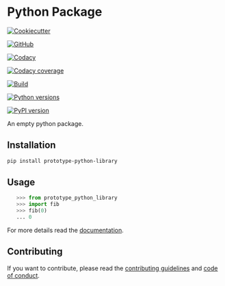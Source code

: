 # Python Package

[![Cookiecutter](https://img.shields.io/badge/built%20with-Cookiecutter-ff69b4.svg?logo=cookiecutter)](https://github.com/91nunocosta/python-package-cookiecutter)

[![GitHub](https://img.shields.io/github/license/91nunocosta/prototype-python-library)](https://github.com/91nunocosta/prototype-python-library/blob/master/LICENSE)

[![Codacy](https://app.codacy.com/project/badge/Grade/cb92f3f137454fae8697c7a6e7334f74)](https://www.codacy.com/gh/91nunocosta/prototype-python-library/dashboard?utm_source=github.com&amp;utm_medium=referral&amp;utm_content=91nunocosta/prototype-python-library&amp;utm_campaign=Badge_Grade)

[![Codacy coverage](https://app.codacy.com/project/badge/Coverage/cb92f3f137454fae8697c7a6e7334f74)](https://www.codacy.com/gh/91nunocosta/prototype-python-library/dashboard?utm_source=github.com&utm_medium=referral&utm_content=91nunocosta/prototype-python-library&utm_campaign=Badge_Coverage)

[![Build](https://img.shields.io/github/workflow/status/91nunocosta/prototype-python-library/Semantic%20Release)](https://github.com/91nunocosta/prototype-python-library/actions/workflows/release_package.yml)

[![Python versions](https://img.shields.io/pypi/v/prototype-python-library)](https://pypi.org/project/prototype-python-library/)

[![PyPI version](https://img.shields.io/pypi/pyversions/prototype-python-library)](https://pypi.org/project/prototype-python-library/)

An empty python package.

## Installation

```bash
pip install prototype-python-library
```

## Usage

```python
   >>> from prototype_python_library
   >>> import fib
   >>> fib(0)
   ... 0
```

For more details read the
[documentation](https://91nunocosta.github.io/prototype-python-library/prototype_python_library.html).

## Contributing

If you want to contribute, please read the [contributing guidelines](./CONTRIBUTING.md)
and [code of conduct](./CODE_OF_CONDUCT.md).
